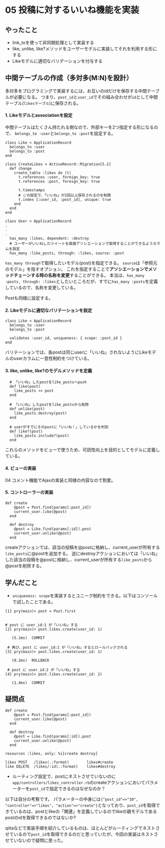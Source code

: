 # 05 投稿に対するいいね機能を実装

## やったこと
- link_toを使って非同期処理として実装する
- like, unlike, like?メソッドをユーザーモデルに実装してそれを利用する形にする
- Likeモデルに適切なバリデーションを付与する

## 中間テーブルの作成（多対多(M:N)を設計）
多対多をプログラミングで実装するには、お互いのidだけを保存する中間テーブルが必要になる。
つまり、`post_id`と`user_id`でその組み合わせが`id`として中間テーブル(`likesテーブル`)に保存される。

#### 1.  Likeモデルとassociationを設定
中間テーブルはたくさん持たれる側なので、外部キーを2つ指定する形になるので、
`belongs_to :user`と`belongs_to :post`を設定する。
```
class Like < ApplicationRecord
  belongs_to :user
  belongs_to :post
end
```

```
class CreateLikes < ActiveRecord::Migration[5.2]
  def change
    create_table :likes do |t|
      t.references :user, foreign_key: true
      t.references :post, foreign_key: true

      t.timestamps
      # この設定で、「いいね」が2回以上保存されるのを制限
      t.index [:user_id, :post_id], unique: true
    end
  end
end
```
```
class User < ApplicationRecord
.
.
.
  has_many :likes, dependent: :destroy
  # ユーザーがいいねしたツイートを直接アソシエーションで取得することができるようカラムを設定
  has_many :like_posts, through: :likes, source: :post
```
`has_many through`で取得したいモデル(post)を指定できる。
`source`は「参照元のモデル」を指すオプション。
これを指定することで**アソシエーションでメソッドチェーンする時の名称を変更**することができる。
本当は、`has_many :posts, through: :likes`としたいところだが、すでに`has_many :posts`を定義しているので、名称を変更している。

Postも同様に設定する。

#### 2. Likeモデルに適切なバリテーションを設定
```
class Like < ApplicationRecord
  belongs_to :user
  belongs_to :post
  
  validates :user_id, uniqueness: { scope: :post_id }
end
```

バリテーションでは、各postは同じuserに「いいね」されないようにLikeモデルのuserカラムに一意性制約をつけている。

#### 3. like, unlike, like?のモデルメソッドを定義
```
  # 「いいね」したpostをlike_postsへpush
  def like(post)
    like_posts << post
  end
  
  # 「いいね」したpostをlike_postsから削除
  def unlike(post)
    like_posts.destroy(post)
  end

  # userがすでにそのpostに「いいね！」しているかを判別
  def like?(post)
    like_posts.include?(post)
  end
```
これらのメソッドをビューで使うため、可読性向上を目的としてモデルに定義している。

#### 4. ビューの実装
04 コメント機能でAjaxの実装と同様の内容なので割愛。

#### 5. コントローラーの実装
```
def create
    @post = Post.find(params[:post_id])
    current_user.like(@post)
  end

  def destroy
    @post = Like.find(params[:id]).post
    current_user.unlike(@post)
  end
```
createアクションでは、該当の投稿を@postに格納し、current_userが所有する`like_posts`に@postを追加する。
逆にdestroyアクションにおいては「いいね」した該当の投稿を@postに格納し、current_userが所有する`like_posts`から@postを削除する。

## 学んだこと
- `uniqueness: scope`を実装するとユニーク制約をできる。以下はコンソールで試したことである。
```
[1] pry(main)> post = Post.first
  
 
# post に user_id:1 が「いいね」する
[2] pry(main)> post.likes.create(user_id: 1)

   (5.1ms)  COMMIT
 
 # 再び、post に user_id:1 が「いいね」するとロールバックされる
[3] pry(main)> post.likes.create(user_id: 1)

   (0.2ms)  ROLLBACK
 
 # post に user_id:2 が「いいね」する
[4] pry(main)> post.likes.create(user_id: 2)

   (1.4ms)  COMMIT

```

## 疑問点
```
def create
    @post = Post.find(params[:post_id])
    current_user.like(@post)
  end

  def destroy
    @post = Like.find(params[:id]).post
    current_user.unlike(@post)
  end
```
```
resources :likes, only: %i[create destroy]
```
```
likes POST   /likes(.:format)        likes#create
like DELETE  /likes/:id(.:format)    likes#destroy
```
- ルーティング設定で、postにネストさせていないのに`app/controllers/likes_controller.rb`のcreateアクションにおいてパラメーターを`post_id`で指定できるのはなぜなのか？

以下は自分の考察です。
パラメーターの中身には`{"post_id"=>"10", "controller"=>"likes", "action"=>"create"}`となっており、`post_id`を取得できているのは、postとlikeの「関連」を定義しているのでlikeの親モデルであるpostのidを取得できるのではないか?

qiitaなどで実装手順を紹介しているものは、ほとんどがルーティングでネストさせているので`post_id`を取得できるのだと思っていたが、今回の実装はネストさせていないので疑問に思った。